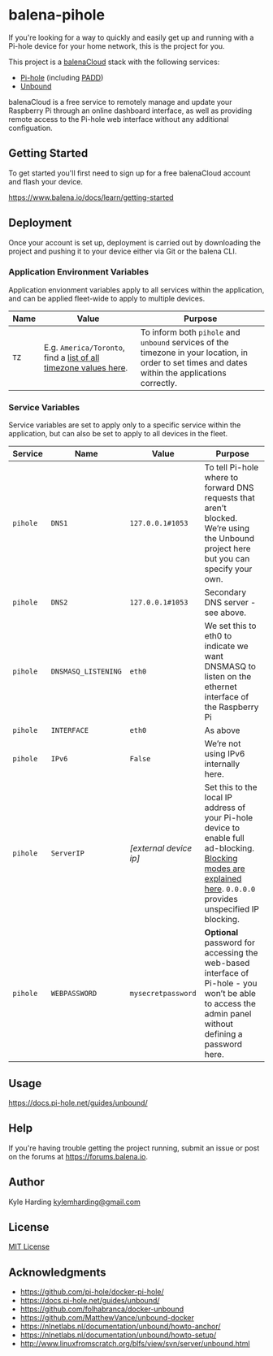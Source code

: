 # balena-pihole

If you're looking for a way to quickly and easily get up and running with a Pi-hole device for your home network, this is the project for you.

This project is a [balenaCloud](https://www.balena.io/cloud) stack with the following services:
* [Pi-hole](https://hub.docker.com/r/pihole/pihole/) (including [PADD](https://github.com/jpmck/PADD))
* [Unbound](https://hub.docker.com/r/klutchell/unbound/)

balenaCloud is a free service to remotely manage and update your Raspberry Pi through an online dashboard interface, as well as providing remote access to the Pi-hole web interface without any additional configuation.


## Getting Started

To get started you'll first need to sign up for a free balenaCloud account and flash your device.

https://www.balena.io/docs/learn/getting-started

## Deployment

Once your account is set up, deployment is carried out by downloading the project and pushing it to your device either via Git or the balena CLI.

### Application Environment Variables
Application envionment variables apply to all services within the application, and can be applied fleet-wide to apply to multiple devices.

|Name|Value|Purpose|
|---|---|---|
|`TZ`|E.g. `America/Toronto`, find a [list of all timezone values here](https://en.wikipedia.org/wiki/List_of_tz_database_time_zones).|To inform both `pihole` and `unbound` services of the timezone in your location, in order to set times and dates within the applications correctly.|

### Service Variables
Service variables are set to apply only to a specific service within the application, but can also be set to apply to all devices in the fleet.

|Service|Name|Value|Purpose|
|---|---|---|---|
|`pihole`|`DNS1`|`127.0.0.1#1053`|To tell Pi-hole where to forward DNS requests that aren’t blocked. We’re using the Unbound project here but you can specify your own.|
|`pihole`|`DNS2`|`127.0.0.1#1053`|Secondary DNS server - see above.|
|`pihole`|`DNSMASQ_LISTENING`|`eth0`|We set this to eth0 to indicate we want DNSMASQ to listen on the ethernet interface of the Raspberry Pi|
|`pihole`|`INTERFACE`|`eth0`|As above|
|`pihole`|`IPv6`|`False`|We’re not using IPv6 internally here.|
|`pihole`|`ServerIP`|_[external device ip]_|Set this to the local IP address of your Pi-hole device to enable full ad-blocking. [Blocking modes are explained here](https://docs.pi-hole.net/ftldns/blockingmode/). `0.0.0.0` provides unspecified IP blocking.
|`pihole`|`WEBPASSWORD`|`mysecretpassword`|__Optional__ password for accessing the web-based interface of Pi-hole - you won’t be able to access the admin panel without defining a password here.

## Usage

https://docs.pi-hole.net/guides/unbound/

## Help
If you're having trouble getting the project running, submit an issue or post on the forums at https://forums.balena.io.

## Author

Kyle Harding <kylemharding@gmail.com>

## License

[MIT License](./LICENSE)

## Acknowledgments

* https://github.com/pi-hole/docker-pi-hole/
* https://docs.pi-hole.net/guides/unbound/
* https://github.com/folhabranca/docker-unbound
* https://github.com/MatthewVance/unbound-docker
* https://nlnetlabs.nl/documentation/unbound/howto-anchor/
* https://nlnetlabs.nl/documentation/unbound/howto-setup/
* http://www.linuxfromscratch.org/blfs/view/svn/server/unbound.html

